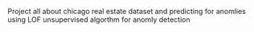 Project all about chicago real estate dataset and predicting for anomlies using LOF unsupervised algorthm for anomly detection
